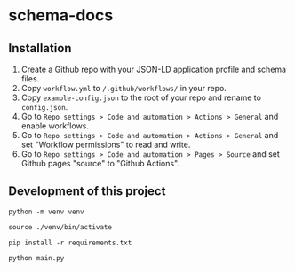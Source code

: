 # schema-docs

## Installation

1. Create a Github repo with your JSON-LD application profile and schema files.
2. Copy `workflow.yml` to `/.github/workflows/` in your repo.
3. Copy `example-config.json` to the root of your repo and rename to `config.json`.
4. Go to `Repo settings > Code and automation > Actions > General` and enable workflows.
5. Go to `Repo settings > Code and automation > Actions > General` and set "Workflow permissions" to read and write.
6. Go to `Repo settings > Code and automation > Pages > Source` and set Github pages "source" to "Github Actions".

## Development of this project

`python -m venv venv`

`source ./venv/bin/activate`

`pip install -r requirements.txt`

`python main.py`
